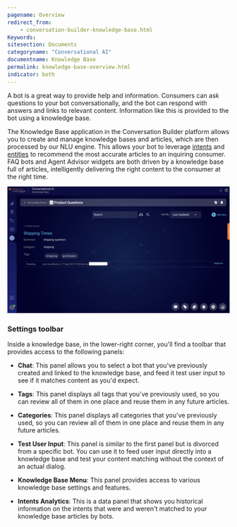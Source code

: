 ```yaml
---
pagename: Overview
redirect_from:
    - conversation-builder-knowledge-base.html
Keywords:
sitesection: Documents
categoryname: "Conversational AI"
documentname: Knowledge Base
permalink: knowledge-base-overview.html
indicator: both
---
```


A bot is a great way to provide help and information. Consumers can ask questions to your bot conversationally, and the bot can respond with answers and links to relevant content. Information like this is provided to the bot using a knowledge base.

The Knowledge Base application in the Conversation Builder platform allows you to create and manage knowledge bases and articles, which are then processed by our NLU engine. This allows your bot to leverage [intents](intent-builder-intents.html) and [entities](intent-builder-entities.html) to recommend the most accurate articles to an inquiring consumer. FAQ bots and Agent Advisor widgets are both driven by a knowledge base full of articles, intelligently delivering the right content to the consumer at the right time.

<img class="fancyimage" style="width:750px" src="img/beaut_kb_2.png">

### Settings toolbar

Inside a knowledge base, in the lower-right corner, you'll find a toolbar that provides access to the following panels:

* **Chat**: This panel allows you to select a bot that you've previously created and linked to the knowledge base, and feed it test user input to see if it matches content as you'd expect.

* **Tags**: This panel displays all tags that you've previously used, so you can review all of them in one place and reuse them in any future articles.

* **Categories**: This panel displays all categories that you've previously used, so you can review all of them in one place and reuse them in any future articles.

* **Test User Input**: This panel is similar to the first panel but is divorced from a specific bot. You can use it to feed user input directly into a knowledge base and test your content matching without the context of an actual dialog.

* **Knowledge Base Menu**: This panel provides access to various knowledge base settings and features.

* **Intents Analytics**: This is a data panel that shows you historical information on the intents that were and weren't matched to your knowledge base articles by bots.